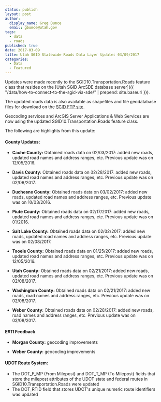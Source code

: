 ```yaml
---
status: publish
layout: post
author:
  display_name: Greg Bunce
  email: gbunce@utah.gov
tags:
  - data
  - roads
published: true
date: 2017-03-09
title: Utah SGID Statewide Roads Data Layer Updates 03/09/2017
categories:
  - Data
  - Featured
---
```


Updates were made recently to the SGID10.Transportation.Roads feature class that resides on the [Utah SGID ArcSDE database server]({{ "/data/how-to-connect-to-the-sgid-via-sde/" | prepend: site.baseurl }}).

The updated roads data is also available as shapefiles and file geodatabase files for download on the [SGID FTP site](ftp://ftp.agrc.utah.gov/UtahSGID_Vector/UTM12_NAD83/TRANSPORTATION/PackagedData/_Statewide/UtahRoadAndHighwaySystem/).

Geocoding services and ArcGIS Server Applications & Web Services are now using the updated SGID10.Transportation.Roads feature class.

The following are highlights from this update:

#### County Updates:

- **Cache County:** Obtained roads data on 02/03/2017: added new roads, updated road names and address ranges, etc. Previous update was on 12/05/2016.

- **Davis County:** Obtained roads data on 02/28/2017: added new roads, updated road names and address ranges, etc. Previous update was on 02/08/2017.

- **Duchesne County:** Obtained roads data on 03/02/2017: added new roads, updated road names and address ranges, etc. Previous update was on 10/03/2016.

- **Piute County:** Obtained roads data on 02/17/2017: added new roads, updated road names and address ranges, etc. Previous update was on 01/2016.

- **Salt Lake County:** Obtained roads data on 02/02/2017: added new roads, updated road names and address ranges, etc. Previous update was on 02/08/2017.

- **Tooele County:** Obtained roads data on 01/25/2017: added new roads, updated road names and address ranges, etc. Previous update was on 12/05/2016.

- **Utah County:** Obtained roads data on 02/21/2017: added new roads, updated road names and address ranges, etc. Previous update was on 02/08/2017.

- **Washington County:** Obtained roads data on 02/21/2017: added new roads, road names and address ranges, etc. Previous update was on 02/08/2017.

- **Weber County:** Obtained roads data on 02/28/2017: added new roads, road names and address ranges, etc. Previous update was on 02/08/2017.

#### E911 Feedback

- **Morgan County:** geocoding improvements

- **Weber County:** geocoding improvements

#### UDOT Route System:

- The DOT_F_MP (From Milepost) and DOT_T_MP (To Milepost) fields that store the milepost attributes of the UDOT state and federal routes in SGID10.Transportation.Roads were updated
- The DOT_RTID field that stores UDOT's unique numeric route identifiers was updated
